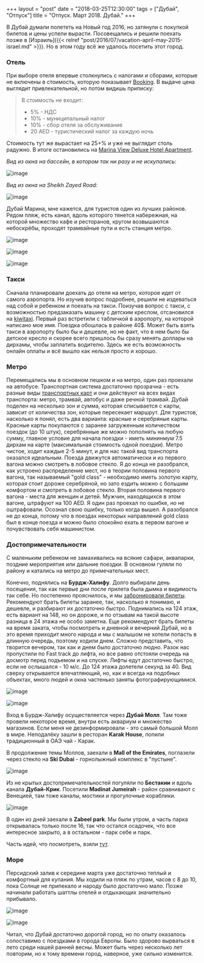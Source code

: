 +++
layout = "post"
date = "2018-03-25T12:30:00"
tags = ["Дубай", "Отпуск"]
title = "Отпуск. Март 2018. Дубай."
+++

В Дубай думали полететь на Новый год 2016, но затянули с покупкой билетов и цены успели вырасти. Посовещались и решили поехать позже в [Израиль]({{< relref "post/2016/07/vacation-april-may-2015-israel.md" >}}). Но в этом году всё же удалось посетить этот город.

### Отель

При выборе отеля впервые столкнулись с налогами и сборами, которые не включены в стоимость, которую показывает [Booking](https://www.booking.com). В выдаче цена выглядит привлекательной, но потом видишь приписку:

> В стоимость не входит:
>
> * 5% - НДС
> * 10% - муниципальный налог
> * 10% - сбор отеля за обслуживание
> * 20 AED - туристический налог за каждую ночь

Стоимость тут же вырастает на 25+% и уже не выглядит столь радужно. В итоге остановились на [Marina View Deluxe Hotel Apartment](https://www.booking.com/hotel/ae/marina-view.en-gb.html).

*Вид из окна на бассейн, в котором так ни разу и не искупались:*

![image](/post/2018/03/hotel-swimming-pool.JPG)

*Вид из окна на Sheikh Zayed Road:*

![image](/post/2018/03/hotel-view.JPG)

Дубай Марина, мне кажется, для туристов один из лучших районов. Рядом пляж, есть канал, вдоль которого тянется набережная, на которой множество кафе и ресторанов, кругом возвышаются небоскрёбы, проходят трамвайные пути и есть станция метро.

![image](/post/2018/03/dubai-marina-1.JPG)

![image](/post/2018/03/dubai-marina-2.JPG)

![image](/post/2018/03/dubai-marina-3.JPG)

### Такси

Сначала планировали доехать до отеля на метро, которое идет от самого аэропорта. Но изучив вопрос подробнее, решили не издеваться над собой и ребенком и поехать на такси. Поизучав вопрос с такси, с возможностью предзаказать машину с детским креслом, отсановился на [kiwitaxi](https://kiwitaxi.ru/). Первый раз встретили с табличкой в аэропорту, на которой написано мое имя. Поездка обошлась в районе 40$. Может быть взять такси в аэропорту было бы и дешевле, но не факт, что в нем было бы детское кресло и скорее всего пришлось бы сразу менять доллары на дирхамы, чтобы заплатить водителю. Здесь же есть возможность онлайн оплаты и всё вышло как нельзя просто и хорошо.

### Метро

Перемещались мы в основном пешком и на метро, один раз проехали на автобусе. Транспортная система достаточно прозрачна - есть разные виды [транспортных карт](https://www.dubai-online.com/transport/metro/tickets-fares/) и они действуют на всех видах транспорта: метро, трамвай, автобус и даже речной трамвай. Дубай поделен на несколько зон и сумма, которая списывается с карты, зависит от количества зон, которые пересекает маршрут. Для туристов, насколько я понял, есть два варианта: красные и серебряные карты. Красные карты покупаются с заранее загруженным количеством поездок (до 10 штук), серебрянные же можно пополнять на любую сумму, главное условие для начала поездки - иметь мининмум 7.5 дирхам на карте (максимальная стоимость одной поездки).
Метро чистое, ходит каждые 2-5 минут, и для нас такой вид транспорта оказался идеальным. Поезда движутся автоматически и из первого вагона можно смотреть в лобовое стекло. Я до конца не разобрался, как устроено распределение мест, но в теории половина первого вагона, так называемый "gold class" - необходимо иметь золотую карту, которая стоит дороже серебряной, но зато ездить можно с большим комфортом и смотреть в лобовое стекло. Вторая половина первого вагона - места для женщин и детей. Мужчин, находящихся в этом вагоне, штрафуют на 100 AED. Я один раз проехал по ошибке, но не оштрафовали. Осознал свою ошибку, только когда вышел. А разобрался не до конца, потому что в поездах некоторых направлений gold class был в конце поезда и можно было спокойно ехать в первом вагоне и почувствовать себя машинистом.

### Достопримечательности

С маленьким ребенком не замахивались на всякие сафари, аквапарки, поздние мероприятия или дальние поездки. В основном гуляли по району и катались на метро до примечательных мест.

Конечно, поднялись на **Бурдж-Халифу**. Долго выбирали день посещения, так как первые дни после прилета была дымка и видимость так себе. Но постепенно прояснилось, и  мы [забронировали билеты](http://www.burjkhalifa.ae/). Рекомендуют брать билеты заранее, так, насколько я понимаю, и дешевле, и разбирают их достаточно быстро. Поднимались на 124 этаж, есть вариант на 148, но он дороже, и по отзывам на такой высоте разница в 24 этажа не особо заметна. Еще рекомендуют брать билеты на время заката, чтобы посмотреть и дневной и вечерний Дубай, но в это время приходит много народа и мы с малышом не хотели попасть в длинную очередь, поэтому ходили днем. Сложно представить, что творится вечером, так как и днем было достаточно людно. Разок нас пропустили по Fast track до лифта, но все равно отстояли очередь на досмотр перед подъемом и на спуске. Лифты едут достаточно быстро, если не ослышался - 10 м/с. До 124 этажа долетели секунд за 40. Вид сверху открывается впечатляющий, но, как и всегда на подобных объектах, много людей и окна частенько заняты фотографирующимися.

![image](/post/2018/03/burj-khalifa-1.JPG)

![image](/post/2018/03/burj-khalifa-2.JPG)

Вход в Бурдж-Халифу осуществляется через **Дубай Молл**. Там тоже провели некоторое время, внутри есть аквариум и множество магазинов. Если меня не дезинформировали - это самый большой Молл в мире. Неподалёку зашли в ресторан **Karak House**, попили традиционный в ОАЭ чай - Карак.

В продолжение темы Моллов, заехали в **Mall of the Emirates**, поглазели через стекло на **Ski Dubai** - горнолыжный комплекс в "пустыне".

![image](/post/2018/03/ski-dubai.jpg)

Из не крытых достопримечательностей погуляли по **Бестакии** и вдоль канала **Дубай-Крик**. Посетили **Madinat Jumeirah** - район сравнивают с Венецией, там тоже каналы, мостики и прогулочные кораблики.

![image](/post/2018/03/madinat-jumeirah.JPG)

В один из дней заехали в **Zabeel park**. Мы были утром, а часть парка открывалась только после 16, так что остался осадочек, что все интересное закрыто, а в остальном - парк себе и парк.

Часть идей, что посмотреть, взяли [тут](https://tripmydream.com/blog/podborki/20-mest-kotorye-stoit-posetit-v-dubae).

### Море

Персидский залив к середине марта уже достаточно теплый и комфортный для купания. Мы ходили на пляж по утрам, часов с 8 до 10, пока Солнце не припекало и народу было достаточно мало. Позже начинали работать шаттлы отелей и отдыхающих значительно прибывало.

![image](/post/2018/03/marina-beach-1.jpg)

![image](/post/2018/03/marina-beach-2.JPG)

Читал, что Дубай достаточно дорогой город, но по опыту оказалось сопоставимо с поездками в города Европы. Было здорово вырваться в лето среди нашей ранней весны. Может быть через несколько лет повторим, но к тому времени город, наверное, уже сильно изменится.
